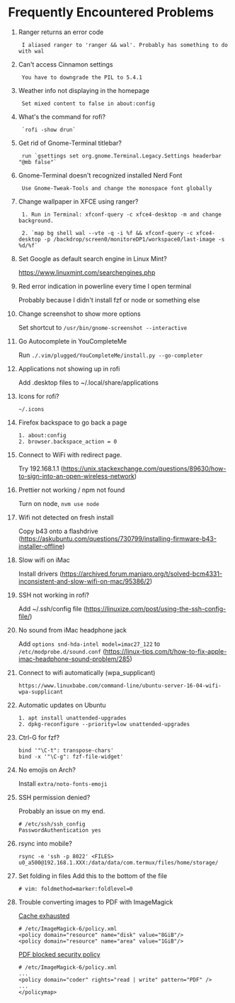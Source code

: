 # Frequently Encountered Problems

1. Ranger returns an error code

        I aliased ranger to 'ranger && wal'. Probably has something to do with wal

2. Can't access Cinnamon settings

        You have to downgrade the PIL to 5.4.1

3. Weather info not displaying in the homepage

        Set mixed content to false in about:config

4. What's the command for rofi?

        `rofi -show drun`

5. Get rid of Gnome-Terminal titlebar?

        run `gsettings set org.gnome.Terminal.Legacy.Settings headerbar "@mb false"`

6. Gnome-Terminal doesn't recognized installed Nerd Font

        Use Gnome-Tweak-Tools and change the monospace font globally

7. Change wallpaper in XFCE using ranger?

        1. Run in Terminal: xfconf-query -c xfce4-desktop -m and change background.

        2. `map bg shell wal --vte -q -i %f && xfconf-query -c xfce4-desktop -p /backdrop/screen0/monitoreDP1/workspace0/last-image -s %d/%f`

8. Set Google as default search engine in Linux Mint?

	https://www.linuxmint.com/searchengines.php

9. Red error indication in powerline every time I open terminal

    Probably because I didn't install fzf or node or something else

10. Change screenshot to show more options

    Set shortcut to `/usr/bin/gnome-screenshot --interactive`

11. Go Autocomplete in YouCompleteMe

    Run `./.vim/plugged/YouCompleteMe/install.py --go-completer`

12. Applications not showing up in rofi

    Add .desktop files to ~/.local/share/applications

13. Icons for rofi?

    `~/.icons`

14. Firefox backspace to go back a page

        1. about:config
        2. browser.backspace_action = 0

15. Connect to WiFi with redirect page.

    Try 192.168.1.1 (https://unix.stackexchange.com/questions/89630/how-to-sign-into-an-open-wireless-network)

16. Prettier not working / npm not found

    Turn on node, `nvm use node`

17. Wifi not detected on fresh install

    Copy b43 onto a flashdrive (https://askubuntu.com/questions/730799/installing-firmware-b43-installer-offline)

18. Slow wifi on iMac

    Install drivers (https://archived.forum.manjaro.org/t/solved-bcm4331-inconsistent-and-slow-wifi-on-mac/95386/2)

19. SSH not working in rofi?

    Add ~/.ssh/config file (https://linuxize.com/post/using-the-ssh-config-file/)

20. No sound from iMac headphone jack

    Add `options snd-hda-intel model=imac27_122` to `/etc/modprobe.d/sound.conf` (https://linux-tips.com/t/how-to-fix-apple-imac-headphone-sound-problem/285)

21. Connect to wifi automatically (wpa_supplicant)

    ```
    https://www.linuxbabe.com/command-line/ubuntu-server-16-04-wifi-wpa-supplicant
    ```

22. Automatic updates on Ubuntu

    ```
    1. apt install unattended-upgrades
    2. dpkg-reconfigure --priority=low unattended-upgrades
    ```

23. Ctrl-G for fzf?

    ```
    bind '"\C-t": transpose-chars'
    bind -x '"\C-g": fzf-file-widget'
    ```

24. No emojis on Arch?

    Install `extra/noto-fonts-emoji`

25. SSH permission denied?

    Probably an issue on my end.
    ```
    # /etc/ssh/ssh_config
    PasswordAuthentication yes
    ```

26. rsync into mobile?

    ```
    rsync -e 'ssh -p 8022' <FILES> u0_a500@192.168.1.XXX:/data/data/com.termux/files/home/storage/
    ```

27. Set folding in files
    Add this to the bottom of the file

    ```
    # vim: foldmethod=marker:foldlevel=0
    ```

28. Trouble converting images to PDF with ImageMagick

    [Cache exhausted](https://stackoverflow.com/questions/31407010/cache-resources-exhausted-imagemagick)
    ```
    # /etc/ImageMagick-6/policy.xml
    <policy domain="resource" name="disk" value="8GiB"/>
    <policy domain="resource" name="area" value="1GiB"/>
    ```

    [PDF blocked security policy](https://stackoverflow.com/questions/52998331/imagemagick-security-policy-pdf-blocking-conversion)
    ```
    # /etc/ImageMagick-6/policy.xml
    ...
    <policy domain="coder" rights="read | write" pattern="PDF" />
    ...
    </policymap>
    ```
